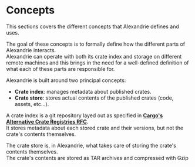 Concepts
========

This sections covers the different concepts that Alexandrie defines and uses.  

The goal of these concepts is to formally define how the different parts of Alexandrie interacts.  
Alexandrie can operate with both its crate index and storage on different remote machines and this brings in the need for a well-defined definition of what each of these parts are responsible for.

Alexandrie is built around two principal concepts:

- **Crate index**: manages metadata about published crates.
- **Crate store**: stores actual contents of the published crates (code, assets, etc...).

A crate index is a git repository layed out as specified in [**Cargo's Alternative Crate Registries RFC**][Cargo's Alternative Crate Registries RFC].  
It stores metadata about each stored crate and their versions, but not the crate's contents themselves.  

The crate store is, in Alexandrie, what takes care of storing the crate's contents themselves.  
The crate's contents are stored as TAR archives and compressed with Gzip

[Cargo's Alternative Crate Registries RFC]: https://github.com/rust-lang/rfcs/blob/master/text/2141-alternative-registries.md
